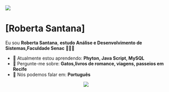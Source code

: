 <img src="https://i.pinimg.com/originals/07/e4/c4/07e4c452e620e576ad0a357e4bfc2880.gif">

# [Roberta Santana]
Eu sou <strong>Roberta Santana</strong>, <strong>estudo Análise e Desenvolvimento de Sistemas,Faculdade Senac</strong> 👨🏻‍💻 

- 🚀 Atualmente estou aprendendo: <strong>Phyton, Java Script, MySQL</strong> 
- 💬 Pergunte-me sobre: <strong>Gatos,livros de romance, viagens, passeios em Recife</strong>
- 📣 Nós podemos falar em: <strong>Português</strong>

<div align="center">


  <a href="https://www.linkedin.com/in/roberta-santana-38586a180/" alt="Linkedin">
    <img src="https://img.shields.io/badge/-Linkedin-0e76a8?style=flat-square&logo=Linkedin&logoColor=white&link=LINK-DO-SEU-LINKEDIN" /></a>

  

</div>
